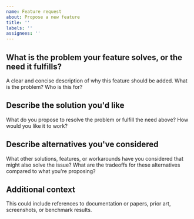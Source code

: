 ```yaml
---
name: Feature request
about: Propose a new feature
title: ''
labels: ''
assignees: ''
---
```


## What is the problem your feature solves, or the need it fulfills?

A clear and concise description of why this feature should be added. What is the problem? Who is
this for?

## Describe the solution you'd like

What do you propose to resolve the problem or fulfill the need above? How would you like it to
work?

## Describe alternatives you've considered

What other solutions, features, or workarounds have you considered that might also solve the issue?
What are the tradeoffs for these alternatives compared to what you're proposing?

## Additional context

This could include references to documentation or papers, prior art, screenshots, or benchmark
results.